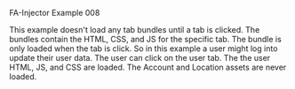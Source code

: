 FA-Injector Example 008

This example doesn't load any tab bundles until a tab is clicked.  The bundles
contain the HTML, CSS, and JS for the specific tab.  The bundle is only loaded
when the tab is click.  So in this example a user might log into update their
user data.  The user can click on the user tab.  The the user HTML, JS, and CSS
are loaded.  The Account and Location assets are never loaded.
 
